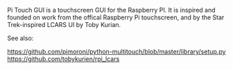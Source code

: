 Pi Touch GUI is a touchscreen GUI for the Raspberry PI.  It is inspired and
founded on work from the offical Raspberry Pi touchscreen, and by the
Star Trek-inspired LCARS UI by Toby Kurian.

See also:

https://github.com/pimoroni/python-multitouch/blob/master/library/setup.py
https://github.com/tobykurien/rpi_lcars